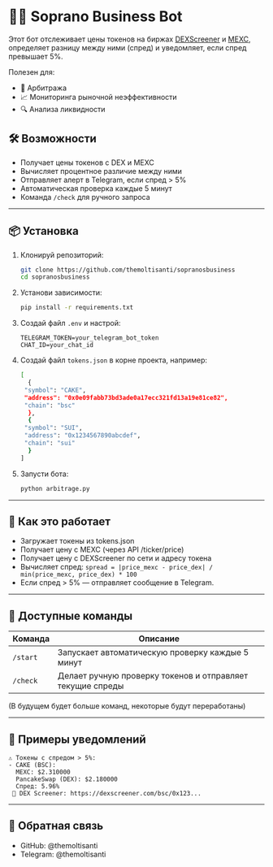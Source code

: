 # 💼💵 Soprano Business Bot

Этот бот отслеживает цены токенов на биржах [DEXScreener](https://dexscreener.com) и [MEXC](https://www.mexc.com), определяет разницу между ними (спред) и уведомляет, если спред превышает 5%.

Полезен для:
- 💱 Арбитража
- 📈 Мониторинга рыночной неэффективности
- 🔍 Анализа ликвидности

## 🛠 Возможности

- Получает цены токенов с DEX и MEXC
- Вычисляет процентное различие между ними
- Отправляет алерт в Telegram, если спред > 5%
- Автоматическая проверка каждые 5 минут
- Команда `/check` для ручного запроса

---

## 📦 Установка
1. Клонируй репозиторий:
   ```bash
   git clone https://github.com/themoltisanti/sopranosbusiness
   cd sopranosbusiness
   ```
2. Установи зависимости:
   ```bash
   pip install -r requirements.txt
   ```
3. Создай файл `.env` и настрой:

   ```env
   TELEGRAM_TOKEN=your_telegram_bot_token
   CHAT_ID=your_chat_id
   ```
4. Создай файл `tokens.json` в корне проекта, например:
   ```bash
   [
     {
    "symbol": "CAKE",
    "address": "0x0e09fabb73bd3ade0a17ecc321fd13a19e81ce82",
    "chain": "bsc"
     },
     {
    "symbol": "SUI",
    "address": "0x1234567890abcdef",
    "chain": "sui"
     }
   ]
   ```
5. Запусти бота:
   ```bash
   python arbitrage.py
   ```
   
---

## 🧠 Как это работает

- Загружает токены из tokens.json
- Получает цену с MEXC (через API /ticker/price)
- Получает цену с DEXScreener по сети и адресу токена
- Вычисляет спред:
  `spread = |price_mexc - price_dex| / min(price_mexc, price_dex) * 100`
- Если спред > 5% — отправляет сообщение в Telegram.
  
---

## 💬 Доступные команды
| Команда  | Описание                                                   |
| -------- | ---------------------------------------------------------- |
| `/start` | Запускает автоматическую проверку каждые 5 минут           |
| `/check` | Делает ручную проверку токенов и отправляет текущие спреды |

(В будущем будет больше команд, некоторые будут переработаны)

---

## 📎 Примеры уведомлений
```
⚠️ Токены с спредом > 5%:
- CAKE (BSC):
  MEXC: $2.310000
  PancakeSwap (DEX): $2.180000
  Спред: 5.96%
 🔗 DEX Screener: https://dexscreener.com/bsc/0x123...
```

---

## 🙋 Обратная связь
- GitHub: @themoltisanti
- Telegram: @themoltisanti

